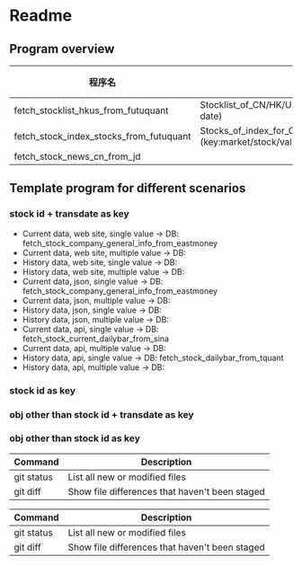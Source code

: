 # Readme
## Program overview

 程序名 | 数据对象 | 数据源 | DB更新函数 | 其他
 ---   |---      |---    |---        |---
fetch_stocklist_hkus_from_futuquant | Stocklist_of_CN/HK/US:DD_stocklist_hkus_futuquant(key:market/stock/listing date)  | Futuquant_api |General DB update func:dfm_to_db_insert_or_update | |
fetch_stock_index_stocks_from_futuquant|Stocks_of_index_for_CN/HK/US:DD_stock_index_stocks_futuquant<br>(key:market/stock/valid_from/multi) |Futuquant_api|Mtkstk multi current(last_trading_date) func:load_dfm_to_db_multi_value_by_mkt_stk_cur
fetch_stock_news_cn_from_jd|



## Template program for different scenarios
### stock id + transdate as key
+ Current data, web site, single value -> DB: fetch_stock_company_general_info_from_eastmoney
+ Current data, web site, multiple value -> DB:
+ History data, web site, single value  -> DB: 
+ History data, web site, multiple value  -> DB: 
+ Current data, json, single value -> DB: fetch_stock_company_general_info_from_eastmoney
+ Current data, json, multiple value -> DB:
+ History data, json, single value  -> DB: 
+ History data, json, multiple value  -> DB: 
+ Current data, api, single value -> DB: fetch_stock_current_dailybar_from_sina
+ Current data, api, multiple value -> DB: 
+ History data, api, single value  -> DB: fetch_stock_dailybar_from_tquant
+ History data, api, multiple value  -> DB: 

### stock id  as key
### obj other than stock id + transdate as key
### obj other than stock id as key

| Command | Description |
| --- | --- |
| git status | List all new or modified files |
| git diff | Show file differences that haven't been staged |

Command|Description
---|---
git status|List all new or modified files
git diff|Show file differences that haven't been staged